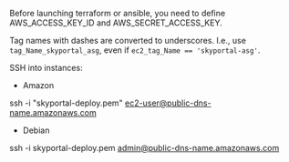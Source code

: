 Before launching terraform or ansible, you need to define AWS_ACCESS_KEY_ID
and AWS_SECRET_ACCESS_KEY.

Tag names with dashes are converted to underscores.  I.e., use
`tag_Name_skyportal_asg`, even if `ec2_tag_Name == 'skyportal-asg'`.

SSH into instances:

- Amazon

ssh -i "skyportal-deploy.pem" ec2-user@public-dns-name.amazonaws.com

- Debian

ssh -i skyportal-deploy.pem admin@public-dns-name.amazonaws.com
